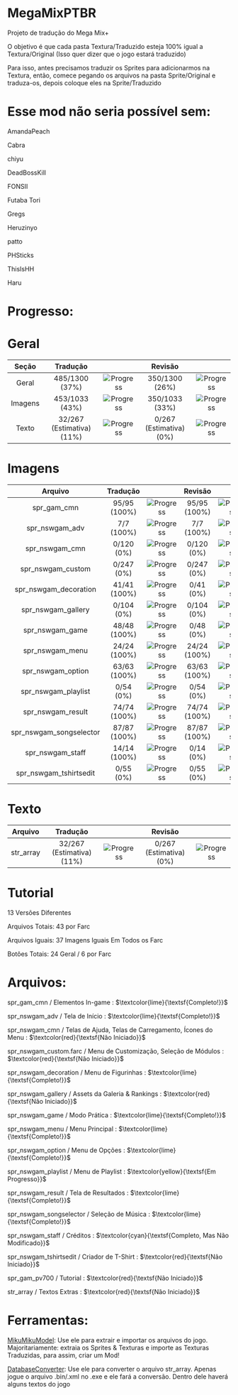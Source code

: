 <h1>MegaMixPTBR</h1>
Projeto de tradução do Mega Mix+</p>

<p>O objetivo é que cada pasta Textura/Traduzido esteja 100% igual a Textura/Original (Isso quer dizer que o jogo estará traduzido)</p>
<p>Para isso, antes precisamos traduzir os Sprites para adicionarmos na Textura, então, comece pegando os arquivos na pasta Sprite/Original e traduza-os, depois coloque eles na Sprite/Traduzido</p>

<h1>Esse mod não seria possível sem:</h1>
<p>AmandaPeach</p>
<p>Cabra</p>
<p>chiyu</p>
<p>DeadBossKill</p>
<p>FONSII</p>
<p>Futaba Tori</p>
<p>Gregs</p>
<p>Heruzinyo</p>
<p>patto</p>
<p>PHSticks</p>
<p>ThisIsHH</p>
<p>Haru</p>

<h1>Progresso:</h1>

<h1>Geral</h1>

| **Seção** |        **Tradução**       |                                                      |       **Revisão**       |                                                      |
|:---------:|:-------------------------:|:----------------------------------------------------:|:-----------------------:|:----------------------------------------------------:|
|   Geral   |       485/1300 (37%)      | ![Progress](https://progress-bar.dev/37/?&width=150) |      350/1300 (26%)     | ![Progress](https://progress-bar.dev/26/?&width=150) |
|  Imagens  |       453/1033 (43%)      | ![Progress](https://progress-bar.dev/43/?&width=150) |      350/1033 (33%)     | ![Progress](https://progress-bar.dev/33/?&width=150) |
|   Texto   | 32/267 (Estimativa) (11%) | ![Progress](https://progress-bar.dev/11/?&width=150) | 0/267 (Estimativa) (0%) |  ![Progress](https://progress-bar.dev/0/?&width=150) |

<h1>Imagens</h1>

|       **Arquivo**       | **Tradução** |                                                       |  **Revisão** |                                                       |
|:-----------------------:|:------------:|:-----------------------------------------------------:|:------------:|:-----------------------------------------------------:|
|       spr_gam_cmn       | 95/95 (100%) | ![Progress](https://progress-bar.dev/100/?&width=150) | 95/95 (100%) | ![Progress](https://progress-bar.dev/100/?&width=150) |
|      spr_nswgam_adv     |  7/7 (100%)  | ![Progress](https://progress-bar.dev/100/?&width=150) |  7/7 (100%)  | ![Progress](https://progress-bar.dev/100/?&width=150) |
|      spr_nswgam_cmn     |  0/120 (0%)  |  ![Progress](https://progress-bar.dev/0/?&width=150)  |  0/120 (0%)  |  ![Progress](https://progress-bar.dev/0/?&width=150)  |
|    spr_nswgam_custom    |  0/247 (0%)  |  ![Progress](https://progress-bar.dev/0/?&width=150)  |  0/247 (0%)  |  ![Progress](https://progress-bar.dev/0/?&width=150)  |
|  spr_nswgam_decoration  | 41/41 (100%) | ![Progress](https://progress-bar.dev/100/?&width=150) |   0/41 (0%)  |  ![Progress](https://progress-bar.dev/0/?&width=150)  |
|    spr_nswgam_gallery   |  0/104 (0%)  |  ![Progress](https://progress-bar.dev/0/?&width=150)  |  0/104 (0%)  |  ![Progress](https://progress-bar.dev/0/?&width=150)  |
|     spr_nswgam_game     | 48/48 (100%) | ![Progress](https://progress-bar.dev/100/?&width=150) |   0/48 (0%)  |  ![Progress](https://progress-bar.dev/0/?&width=150)  |
|     spr_nswgam_menu     | 24/24 (100%) | ![Progress](https://progress-bar.dev/100/?&width=150) | 24/24 (100%) | ![Progress](https://progress-bar.dev/100/?&width=150) |
|    spr_nswgam_option    | 63/63 (100%) | ![Progress](https://progress-bar.dev/100/?&width=150) | 63/63 (100%) | ![Progress](https://progress-bar.dev/100/?&width=150) |
|   spr_nswgam_playlist   |   0/54 (0%)  |  ![Progress](https://progress-bar.dev/0/?&width=150)  |   0/54 (0%)  |  ![Progress](https://progress-bar.dev/0/?&width=150)  |
|    spr_nswgam_result    | 74/74 (100%) | ![Progress](https://progress-bar.dev/100/?&width=150) | 74/74 (100%) | ![Progress](https://progress-bar.dev/100/?&width=150) |
| spr_nswgam_songselector | 87/87 (100%) | ![Progress](https://progress-bar.dev/100/?&width=150) | 87/87 (100%) | ![Progress](https://progress-bar.dev/100/?&width=150) |
|     spr_nswgam_staff    | 14/14 (100%) | ![Progress](https://progress-bar.dev/100/?&width=150) |   0/14 (0%)  |  ![Progress](https://progress-bar.dev/0/?&width=150)  |
|  spr_nswgam_tshirtsedit |   0/55 (0%)  |  ![Progress](https://progress-bar.dev/0/?&width=150)  |   0/55 (0%)  |  ![Progress](https://progress-bar.dev/0/?&width=150)  |

<h1>Texto</h1>

| **Arquivo** |        **Tradução**       |                                                      |       **Revisão**       |                                                     |
|:-----------:|:-------------------------:|:----------------------------------------------------:|:-----------------------:|:---------------------------------------------------:|
|  str_array  | 32/267 (Estimativa) (11%) | ![Progress](https://progress-bar.dev/11/?&width=150) | 0/267 (Estimativa) (0%) | ![Progress](https://progress-bar.dev/0/?&width=150) |

<h1>Tutorial</h1>

<p>13 Versões Diferentes</p>
<p>Arquivos Totais: 43 por Farc</p>
<p>Arquivos Iguais: 37 Imagens Iguais Em Todos os Farc</p>
<p>Botôes Totais: 24 Geral / 6 por Farc</p>

<h1>Arquivos:</h1>

<p>spr_gam_cmn / Elementos In-game : $\textcolor{lime}{\textsf{Completo!}}$</p> 
<p>spr_nswgam_adv / Tela de Início : $\textcolor{lime}{\textsf{Completo!}}$</p> 
<p>spr_nswgam_cmn / Telas de Ajuda, Telas de Carregamento, Ícones do Menu : $\textcolor{red}{\textsf{Não Iniciado}}$</p>
<p>spr_nswgam_custom.farc / Menu de Customização, Seleção de Módulos : $\textcolor{red}{\textsf{Não Iniciado}}$</p>
<p>spr_nswgam_decoration / Menu de Figurinhas : $\textcolor{lime}{\textsf{Completo!}}$</p>
<p>spr_nswgam_gallery / Assets da Galeria & Rankings : $\textcolor{red}{\textsf{Não Iniciado}}$</p>
<p>spr_nswgam_game / Modo Prática : $\textcolor{lime}{\textsf{Completo!}}$</p>
<p>spr_nswgam_menu / Menu Principal : $\textcolor{lime}{\textsf{Completo!}}$</p>
<p>spr_nswgam_option / Menu de Opções : $\textcolor{lime}{\textsf{Completo!}}$</p>
<p>spr_nswgam_playlist / Menu de Playlist : $\textcolor{yellow}{\textsf{Em Progresso}}$</p>
<p>spr_nswgam_result / Tela de Resultados : $\textcolor{lime}{\textsf{Completo!}}$</p>
<p>spr_nswgam_songselector / Seleção de Música : $\textcolor{lime}{\textsf{Completo!}}$</p>
<p>spr_nswgam_staff / Créditos : $\textcolor{cyan}{\textsf{Completo, Mas Não Modificado}}$</p>
<p>spr_nswgam_tshirtsedit / Criador de T-Shirt : $\textcolor{red}{\textsf{Não Iniciado}}$</p>
<p>spr_gam_pv700 / Tutorial : $\textcolor{red}{\textsf{Não Iniciado}}$</p>
<p>str_array / Textos Extras : $\textcolor{red}{\textsf{Não Iniciado}}$</p>

<h1>Ferramentas:</h1>

[MikuMikuModel](https://github.com/blueskythlikesclouds/MikuMikuLibrary/releases/tag/v2.2.0): Use ele para extrair e importar os arquivos do jogo. Majoritariamente: extraia os Sprites & Texturas e importe as Texturas Traduzidas, para assim, criar um Mod!

[DatabaseConverter](https://github.com/blueskythlikesclouds/MikuMikuLibrary/releases/tag/v2.2.0): Use ele para converter o arquivo str_array. Apenas jogue o arquivo .bin/.xml no .exe e ele fará a conversão. Dentro dele haverá alguns textos do jogo
